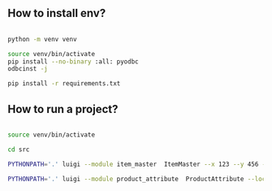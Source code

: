 
## How to install env?

```bash

python -m venv venv

source venv/bin/activate
pip install --no-binary :all: pyodbc
odbcinst -j

pip install -r requirements.txt

```

## How to run a project?
```bash

source venv/bin/activate

cd src

PYTHONPATH='.' luigi --module item_master  ItemMaster --x 123 --y 456 --local-scheduler

PYTHONPATH='.' luigi --module product_attribute  ProductAttribute --local-scheduler

```
